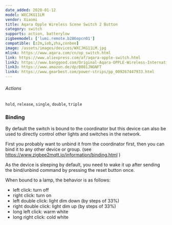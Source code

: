 ```yaml
---
date_added: 2020-01-12
model: WXCJKG11LM
vendor: Xiaomi
title: Aqara Opple Wireless Scene Switch 2 Button
category: switch
supports: action, batterylow
zigbeemodel: ['lumi.remote.b286opcn01']
compatible: [z2m,iob,zha,conbee]
image: /assets/images/devices/WXCJKG11LM.jpg
mlink: https://www.aqara.com/cn/op_switch.html
link: https://www.aliexpress.com/af/aqara-opple-switch.html
link2: https://www.banggood.com/Original-Aqara-OPPLE-Wireless-International-Version-Smart-Switch-Work-With-Apple-HomeKit-Xiaomi-Eco-System-p-1588700.html
link3: https://www.amazon.de/dp/B081JNGNFT
link4: https://www.gearbest.com/power-strips/pp_009267447933.html
---
```

###### Actions
`hold`, `release`, `single`, `double`, `triple`

### Binding
By default the switch is bound to the coordinator but this device can also be used to directly control other lights and switches in the network.

First you probably want to unbind it from the coordinator first, then you can bind it to any other device or group. (see https://www.zigbee2mqtt.io/information/binding.html )

As the device is sleeping by default, you need to wake it up after sending the bind/unbind command by pressing the reset button once.

When bound to a lamp, the behavior is as follows:
- left click: turn off
- right click: turn on
- left double click: light dim down (by steps of 33%)
- right double click: light dim up (by steps of 33%)
- long left click: warm white
- long right click: cold white
